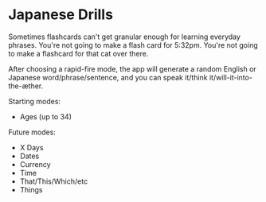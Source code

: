 # Japanese Drills
Sometimes flashcards can't get granular enough for learning everyday phrases. You're not going to make a flash card for 5:32pm. You're not going to make a flashcard for that cat over there.

After choosing a rapid-fire mode, the app will generate a random English or Japanese word/phrase/sentence, and you can speak it/think it/will-it-into-the-æther.

Starting modes:
- Ages (up to 34)

Future modes:
- X Days
- Dates
- Currency
- Time
- That/This/Which/etc
- Things
